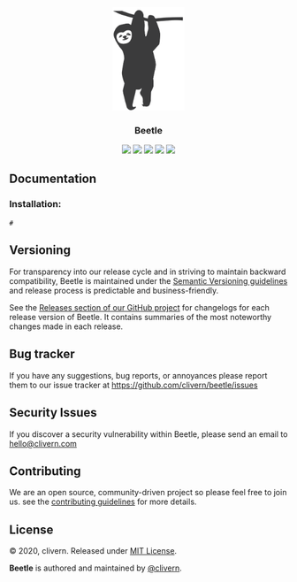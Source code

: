 <p align="center">
    <img alt="Beetle Logo" src="https://raw.githubusercontent.com/clivern/Beetle/master/assets/img/logo.png" width="130" />
    <h3 align="center">Beetle</h3>
    <p align="center"></p>
    <p align="center">
        <a href="https://godoc.org/github.com/clivern/beetle"><img src="https://godoc.org/github.com/clivern/beetle?status.svg"></a>
        <a href="https://travis-ci.org/clivern/Beetle"><img src="https://travis-ci.org/clivern/Beetle.svg?branch=master"></a>
        <a href="https://github.com/clivern/Beetle/releases"><img src="https://img.shields.io/badge/Version-0.0.1-red.svg"></a>
        <a href="https://goreportcard.com/report/github.com/clivern/Beetle"><img src="https://goreportcard.com/badge/github.com/clivern/Beetle?v=0.0.1"></a>
        <a href="https://github.com/clivern/Beetle/blob/master/LICENSE"><img src="https://img.shields.io/badge/LICENSE-MIT-orange.svg"></a>
    </p>
</p>


## Documentation

### Installation:

```golang
#
```


## Versioning

For transparency into our release cycle and in striving to maintain backward compatibility, Beetle is maintained under the [Semantic Versioning guidelines](https://semver.org/) and release process is predictable and business-friendly.

See the [Releases section of our GitHub project](https://github.com/clivern/beetle/releases) for changelogs for each release version of Beetle. It contains summaries of the most noteworthy changes made in each release.


## Bug tracker

If you have any suggestions, bug reports, or annoyances please report them to our issue tracker at https://github.com/clivern/beetle/issues


## Security Issues

If you discover a security vulnerability within Beetle, please send an email to [hello@clivern.com](mailto:hello@clivern.com)


## Contributing

We are an open source, community-driven project so please feel free to join us. see the [contributing guidelines](CONTRIBUTING.md) for more details.


## License

© 2020, clivern. Released under [MIT License](https://opensource.org/licenses/mit-license.php).

**Beetle** is authored and maintained by [@clivern](http://github.com/clivern).
